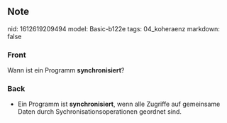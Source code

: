 ## Note
nid: 1612619209494
model: Basic-b122e
tags: 04_koheraenz
markdown: false

### Front
Wann ist ein Programm <strong>synchronisiert</strong>?

### Back
<ul>
  <li>Ein Programm ist <strong>synchronisiert</strong>, wenn alle
  Zugriffe auf gemeinsame Daten durch Sychronisationsoperationen
  geordnet sind.
</ul>
